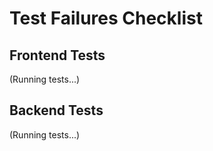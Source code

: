 # Test Failures Checklist

## Frontend Tests
(Running tests...)

## Backend Tests
(Running tests...)
